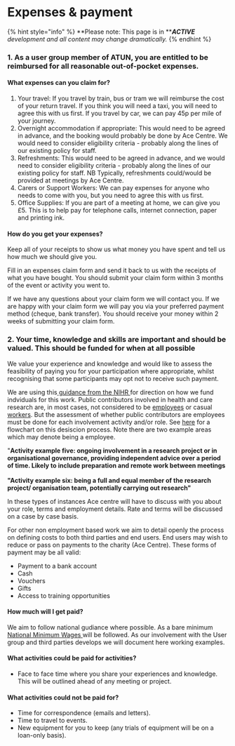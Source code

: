 # Expenses & payment

{% hint style="info" %}
**Please note: This page is in **_**ACTIVE**_ _development and all content may change dramatically._
{% endhint %}

### 1. As a user group member of ATUN, you are entitled to be reimbursed for all reasonable out-of-pocket expenses.

#### What expenses can you claim for?

1. Your travel: If you travel by train, bus or tram we will reimburse the cost of your return travel. If you think you will need a taxi, you will need to agree this with us first. If you travel by car, we can pay 45p per mile of your journey.
2. Overnight accommodation if appropriate: This would need to be agreed in advance, and the booking would probably be done by Ace Centre. We would need to consider eligibility criteria - probably along the lines of our existing policy for staff.
3. Refreshments: This would need to be agreed in advance, and we would need to consider eligibility criteria - probably along the lines of our existing policy for staff. NB Typically, refreshments could/would be provided at meetings by Ace Centre.
4. Carers or Support Workers: We can pay expenses for anyone who needs to come with you, but you need to agree this with us first.
5. Office Supplies: If you are part of a meeting at home, we can give you £5. This is to help pay for telephone calls, internet connection, paper and printing ink.

#### How do you get your expenses?

Keep all of your receipts to show us what money you have spent and tell us how much we should give you.

Fill in an expenses claim form and send it back to us with the receipts of what you have bought. You should submit your claim form within 3 months of the event or activity you went to.

If we have any questions about your claim form we will contact you. If we are happy with your claim form we will pay you via your preferred payment method (cheque, bank transfer). You should receive your money within 2 weeks of submitting your claim form.

### 2. Your time, knowledge and skills are important and should be valued. This should be funded for when at all possible

We value your experience and knowledge and would like to assess the feasibility of paying you for your participation where appropriate, whilst recognising that some participants may opt not to receive such payment.

We are using this[ guidance from the NIHR ](https://www.nihr.ac.uk/documents/Payment-for-Public-Involvement-in-Health-and-Care-Research-A-guide-for-organisations-on-determining-the-most-appropriate-payment-approach/30838)for direction on how we fund indviduals for this work. Public contributors involved in health and care research are, in most cases, not considered to be [employees](https://www.gov.uk/employment-status/employee) or casual [workers](https://www.gov.uk/employment-status/worker). But the assessment of whether public contributors are employees must be done for each involvement activity and/or role. See [here](https://www.nihr.ac.uk/documents/Payment-for-Public-Involvement-in-Health-and-Care-Research-A-guide-for-organisations-on-determining-the-most-appropriate-payment-approach/30838#Annex%203%20-%20decision%20flowchart) for a flowchart on this desiscion process. Note there are two example areas which may denote being a employee.

"**Activity example five: ongoing involvement in a research project or in organisational governance, providing independent advice over a period of time. Likely to include preparation and remote work between meetings**\
\
**"Activity example six: being a full and equal member of the research project/ organisation team, potentially carrying out research"**

In these types of instances Ace centre will have to discuss with you about your role, terms and employment details. Rate and terms will be discussed on a case by case basis.

For other non employment based work we aim to detail openly the process on defining costs to both third parties and end users. End users may wish to reduce or pass on payments to the charity (Ace Centre). These forms of payment may be all valid:

* Payment to a bank account
* Cash
* Vouchers
* Gifts
* Access to training opportunities

#### How much will I get paid?

We aim to follow national gudiance where possible. As a bare minimum [National Minimum Wages ](https://www.gov.uk/national-minimum-wage-rates)will be followed. As our involvement with the User group and third parties develops we will document here working examples.

#### **What activities could be paid for activities?**

* Face to face time where you share your experiences and knowledge. This will be outlined ahead of any meeting or project.

#### **What activities could not be paid for?**

* Time for correspondence (emails and letters).
* Time to travel to events.
* New equipment for you to keep (any trials of equipment will be on a loan-only basis).

####
